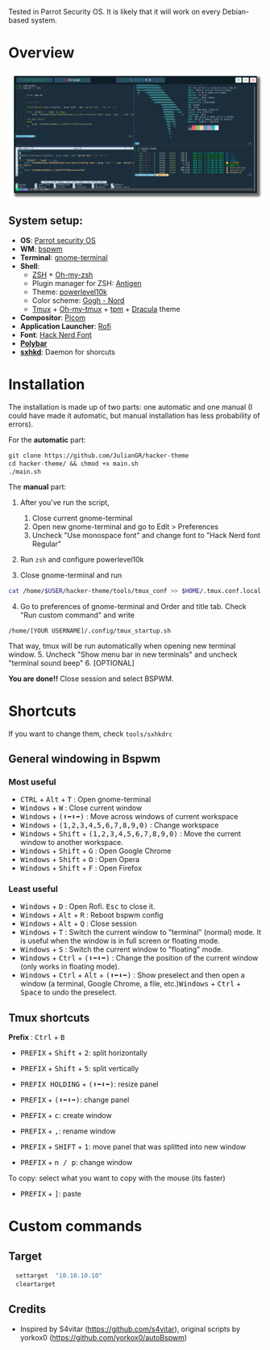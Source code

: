 Tested in Parrot Security OS. It is likely that it will work on every Debian-based system.

# Overview
![BSPWM](https://raw.githubusercontent.com/JulianGR/hacker-theme/main/preview-photo.png)




## System setup:
- **OS**: [Parrot security OS](https://www.parrotsec.org/)
- **WM**: [bspwm](https://github.com/baskerville/bspwm)
- **Terminal**: [gnome-terminal](https://en.wikipedia.org/wiki/GNOME_Terminal)
- **Shell**: 
  - [ZSH](https://www.zsh.org/) + [Oh-my-zsh](https://ohmyz.sh/)
  - Plugin manager for ZSH: [Antigen](https://github.com/zsh-users/antigen)
  - Theme: [powerlevel10k](https://github.com/romkatv/powerlevel10k)
  - Color scheme: [Gogh - Nord](https://gogh-co.github.io/Gogh/)
  - [Tmux](https://en.wikipedia.org/wiki/Tmux) + [Oh-my-tmux](https://github.com/gpakosz/.tmux) + [tpm](https://github.com/tmux-plugins/tpm) + [Dracula](https://draculatheme.com/tmux) theme
- **Compositor**: [Picom](https://github.com/jonaburg/picom)
- **Application Launcher**: [Rofi](https://github.com/davatorium/rofi)
- **Font**: [Hack Nerd Font](https://www.nerdfonts.com/)
- [**Polybar**](https://github.com/polybar/polybar)
- [**sxhkd**](https://github.com/baskerville/sxhkd): Daemon for shorcuts


# Installation
The installation is made up of two parts: one automatic and one manual (I could have made it automatic, but manual installation has less probability of errors). 


For the **automatic** part:
```
git clone https://github.com/JulianGR/hacker-theme
cd hacker-theme/ && chmod +x main.sh
./main.sh
```

The **manual** part:

1. After you've run the script,
	1. Close current gnome-terminal
	2. Open new gnome-terminal and go to Edit > Preferences
	3. Uncheck "Use monospace font" and change font to "Hack Nerd font Regular"


2. Run `zsh` and configure powerlevel10k
3. Close gnome-terminal and run 
```sh
cat /home/$USER/hacker-theme/tools/tmux_conf >> $HOME/.tmux.conf.local && tmux
```

4. Go to preferences of gnome-terminal and Order and title tab. Check "Run custom command" and write 
```
/home/[YOUR USERNAME]/.config/tmux_startup.sh
```
That way, tmux will be run automatically when opening new terminal window. 
5. Uncheck "Show menu bar in new terminals" and uncheck "terminal sound beep"
6. [OPTIONAL]





**You are done!!** 
Close session and select BSPWM.

# Shortcuts

If you want to change them, check `tools/sxhkdrc`

## General windowing in Bspwm
### Most useful
+ <kbd>CTRL</kbd> + <kbd>Alt</kbd> + <kbd>T</kbd> : Open gnome-terminal  
+ <kbd>Windows</kbd> + <kbd>W</kbd> : Close current window  
+ <kbd>Windows</kbd> + <kbd>(⬆⬅⬇➡)</kbd> : Move across windows of current workspace  
+ <kbd>Windows</kbd> + <kbd>(1,2,3,4,5,6,7,8,9,0)</kbd> : Change workspace 
+ <kbd>Windows</kbd> + <kbd>Shift</kbd> + <kbd>(1,2,3,4,5,6,7,8,9,0)</kbd> : Move the current window to another workspace. 
+ <kbd>Windows</kbd> + <kbd>Shift</kbd> + <kbd>G</kbd> : Open Google Chrome 
+ <kbd>Windows</kbd> + <kbd>Shift</kbd> + <kbd>O</kbd> : Open Opera
+ <kbd>Windows</kbd> + <kbd>Shift</kbd> + <kbd>F</kbd> : Open Firefox

### Least useful
+ <kbd>Windows</kbd> + <kbd>D</kbd> : Open Rofi. <kbd>Esc</kbd> to close it.  
+ <kbd>Windows</kbd> + <kbd>Alt</kbd> + <kbd>R</kbd> : Reboot bspwm config  
+ <kbd>Windows</kbd> + <kbd>Alt</kbd> + <kbd>Q</kbd> : Close session
+ <kbd>Windows</kbd> + <kbd>T</kbd> : Switch the current window to "terminal" (normal) mode. It is useful when the window is in full screen or floating mode.  
+ <kbd>Windows</kbd> + <kbd>S</kbd> : Switch the current window to "floating" mode.  
+ <kbd>Windows</kbd> + <kbd>Ctrl</kbd> + <kbd>(⬆⬅⬇➡)</kbd> : Change the position of the current window (only works in floating mode).  
+ <kbd>Windows</kbd> + <kbd>Ctrl</kbd> + <kbd>Alt</kbd> + <kbd>(⬆⬅⬇➡)</kbd> : Show preselect and then open a window (a terminal, Google Chrome, a file, etc.)<kbd>Windows</kbd> + <kbd>Ctrl</kbd> + <kbd>Space</kbd> to undo the preselect.  

## Tmux shortcuts

**Prefix** : <kbd>Ctrl</kbd> + <kbd>B</kbd>

+ <kbd>PREFIX</kbd> + <kbd>Shift</kbd> + <kbd>2</kbd>: split horizontally 
+ <kbd>PREFIX</kbd> + <kbd>Shift</kbd> + <kbd>5</kbd>: split vertically

+ <kbd>PREFIX HOLDING</kbd> + <kbd>(⬆⬅⬇➡)</kbd>: resize panel
+ <kbd>PREFIX</kbd> + <kbd>(⬆⬅⬇➡)</kbd>: change panel

+ <kbd>PREFIX</kbd> + <kbd>c</kbd>: create window
+ <kbd>PREFIX</kbd> + <kbd>,</kbd>: rename window

+ <kbd>PREFIX</kbd> + <kbd>SHIFT</kbd> + <kbd>1</kbd>: move panel that was splitted into new window
+ <kbd>PREFIX</kbd> + <kbd>n / p</kbd>: change window



To copy: select what you want to copy with the mouse (its faster)
+ <kbd>PREFIX</kbd> + <kbd>]</kbd>: paste


# Custom commands

## Target
```sh
  settarget  "10.10.10.10"
  cleartarget
```


## Credits
- Inspired by S4vitar (https://github.com/s4vitar), original scripts by yorkox0 (https://github.com/yorkox0/autoBspwm)

